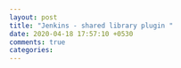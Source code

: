 ```yaml
---
layout: post
title: "Jenkins - shared library plugin "
date: 2020-04-18 17:57:10 +0530
comments: true
categories: 
---
```

